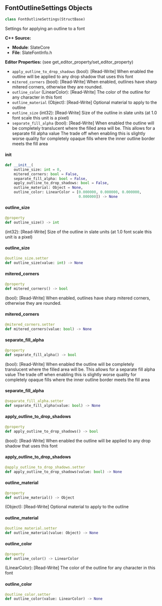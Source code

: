 ## FontOutlineSettings Objects

```python
class FontOutlineSettings(StructBase)
```

Settings for applying an outline to a font

**C++ Source:**

- **Module**: SlateCore
- **File**: SlateFontInfo.h

**Editor Properties:** (see get_editor_property/set_editor_property)

- ``apply_outline_to_drop_shadows`` (bool):  [Read-Write] When enabled the outline will be applied to any drop shadow that uses this font
- ``mitered_corners`` (bool):  [Read-Write] When enabled, outlines have sharp mitered corners, otherwise they are rounded.
- ``outline_color`` (LinearColor):  [Read-Write] The color of the outline for any character in this font
- ``outline_material`` (Object):  [Read-Write] Optional material to apply to the outline
- ``outline_size`` (int32):  [Read-Write] Size of the outline in slate units (at 1.0 font scale this unit is a pixel)
- ``separate_fill_alpha`` (bool):  [Read-Write] When enabled the outline will be completely translucent where the filled area will be.  This allows for a separate fill alpha value
  The trade off when enabling this is slightly worse quality for completely opaque fills where the inner outline border meets the fill area

<a id="unreal.FontOutlineSettings.__init__"></a>

#### __init__

```python
def __init__(
    outline_size: int = 0,
    mitered_corners: bool = False,
    separate_fill_alpha: bool = False,
    apply_outline_to_drop_shadows: bool = False,
    outline_material: Object = None,
    outline_color: LinearColor = [0.000000, 0.000000, 0.000000,
                                  0.000000]) -> None
```

<a id="unreal.FontOutlineSettings.outline_size"></a>

#### outline_size

```python
@property
def outline_size() -> int
```

(int32):  [Read-Write] Size of the outline in slate units (at 1.0 font scale this unit is a pixel)

<a id="unreal.FontOutlineSettings.outline_size"></a>

#### outline_size

```python
@outline_size.setter
def outline_size(value: int) -> None
```

<a id="unreal.FontOutlineSettings.mitered_corners"></a>

#### mitered_corners

```python
@property
def mitered_corners() -> bool
```

(bool):  [Read-Write] When enabled, outlines have sharp mitered corners, otherwise they are rounded.

<a id="unreal.FontOutlineSettings.mitered_corners"></a>

#### mitered_corners

```python
@mitered_corners.setter
def mitered_corners(value: bool) -> None
```

<a id="unreal.FontOutlineSettings.separate_fill_alpha"></a>

#### separate_fill_alpha

```python
@property
def separate_fill_alpha() -> bool
```

(bool):  [Read-Write] When enabled the outline will be completely translucent where the filled area will be.  This allows for a separate fill alpha value
The trade off when enabling this is slightly worse quality for completely opaque fills where the inner outline border meets the fill area

<a id="unreal.FontOutlineSettings.separate_fill_alpha"></a>

#### separate_fill_alpha

```python
@separate_fill_alpha.setter
def separate_fill_alpha(value: bool) -> None
```

<a id="unreal.FontOutlineSettings.apply_outline_to_drop_shadows"></a>

#### apply_outline_to_drop_shadows

```python
@property
def apply_outline_to_drop_shadows() -> bool
```

(bool):  [Read-Write] When enabled the outline will be applied to any drop shadow that uses this font

<a id="unreal.FontOutlineSettings.apply_outline_to_drop_shadows"></a>

#### apply_outline_to_drop_shadows

```python
@apply_outline_to_drop_shadows.setter
def apply_outline_to_drop_shadows(value: bool) -> None
```

<a id="unreal.FontOutlineSettings.outline_material"></a>

#### outline_material

```python
@property
def outline_material() -> Object
```

(Object):  [Read-Write] Optional material to apply to the outline

<a id="unreal.FontOutlineSettings.outline_material"></a>

#### outline_material

```python
@outline_material.setter
def outline_material(value: Object) -> None
```

<a id="unreal.FontOutlineSettings.outline_color"></a>

#### outline_color

```python
@property
def outline_color() -> LinearColor
```

(LinearColor):  [Read-Write] The color of the outline for any character in this font

<a id="unreal.FontOutlineSettings.outline_color"></a>

#### outline_color

```python
@outline_color.setter
def outline_color(value: LinearColor) -> None
```

<a id="unreal.ShapedTextOptions"></a>